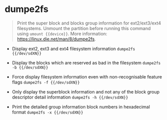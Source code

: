 # dumpe2fs
> Print the super block and blocks group information for ext2/ext3/ext4 filesystems.
> Unmount the partition before running this command using `umount {{device}}`.
> More information: <https://linux.die.net/man/8/dumpe2fs>.

- Display ext2, ext3 and ext4 filesystem information
`dumpe2fs {{/dev/sdXN}}`

- Display the blocks which are reserved as bad in the filesystem
`dumpe2fs -b {{/dev/sdXN}}`

- Force display filesystem information even with non-recognisable feature flags
`dumpe2fs -f {{/dev/sdXN}}`

- Only display the superblock information and not any of the block group descriptor detail information
`dumpe2fs -h {{/dev/sdXN}}`

- Print the detailed group information block numbers in hexadecimal format
`dumpe2fs -x {{/dev/sdXN}}`
